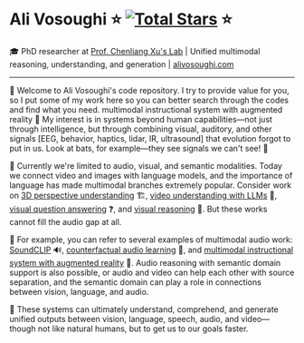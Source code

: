 # Ali Vosoughi  ⭐ [![Total Stars](https://img.shields.io/github/stars/ali-vosoughi?affiliations=COLLABORATOR&style=social)](https://github.com/ali-vosoughi) ⭐

🎓 PhD researcher at [Prof. Chenliang Xu's Lab](http://www.cs.rochester.edu/~cxu22/) | Unified multimodal reasoning, understanding, and generation | [alivosoughi.com](https://alivosoughi.com)

---

👋 Welcome to Ali Vosoughi's code repository. I try to provide value for you, so I put some of my work here so you can better search through the codes and find what you need.
multimodal instructional system with augmented reality
🧠 My interest is in systems beyond human capabilities—not just through intelligence, but through combining visual, auditory, and other signals [EEG, behavior, haptics, lidar, IR, ultrasound] that evolution forgot to put in us. Look at bats, for example—they see signals we can't see! 🦇

🔬 Currently we're limited to audio, visual, and semantic modalities. Today we connect video and images with language models, and the importance of language has made multimodal branches extremely popular. Consider work on [3D perspective understanding](https://github.com/ali-vosoughi/MMPerspective) 🏗️, [video understanding with LLMs](https://github.com/yunlong10/Awesome-LLMs-for-Video-Understanding) 🎥, [visual question answering](https://github.com/ali-vosoughi/PW-VQA) ❓, and [visual reasoning](https://huggingface.co/datasets/jing-bi/verify-teaser) 🧩. But these works cannot fill the audio gap at all. 

🎵 For example, you can refer to several examples of multimodal audio work: [SoundCLIP](https://github.com/ali-vosoughi/SoundCLIP) 🔊, [counterfactual audio learning](https://github.com/ali-vosoughi/counterfactual-audio) 🎯, and [multimodal instructional system with augmented reality](https://github.com/ali-vosoughi/misar) 🎼. Audio reasoning with semantic domain support is also possible, or audio and video can help each other with source separation, and the semantic domain can play a role in connections between vision, language, and audio.

🚀 These systems can ultimately understand, comprehend, and generate unified outputs between vision, language, speech, audio, and video—though not like natural humans, but to get us to our goals faster.
